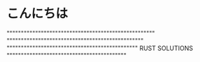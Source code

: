 # こんにちは
""""""""""""""""""""""""""""""""""""""""""""""""""""                    """"""""""""""""""""""""""""""""""""""""""""""""
""""""""""""""""""""""""""""""""""""""""""""""        RUST SOLUTIONS          """"""""""""""""""""""""""""""""""""""""""
